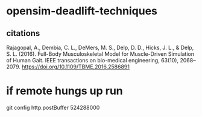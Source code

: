# opensim-deadlift-techniques

## citations

Rajagopal, A., Dembia, C. L., DeMers, M. S., Delp, D. D., Hicks, J. L., & Delp, S. L. (2016). Full-Body Musculoskeletal Model for Muscle-Driven Simulation of Human Gait. IEEE transactions on bio-medical engineering, 63(10), 2068–2079. https://doi.org/10.1109/TBME.2016.2586891

# if remote hungs up run

git config http.postBuffer 524288000
